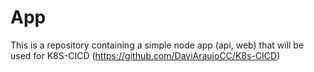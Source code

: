 # App

This is a repository containing a simple node app (api, web) that will be used for K8S-CICD (https://github.com/DaviAraujoCC/K8s-CICD)

